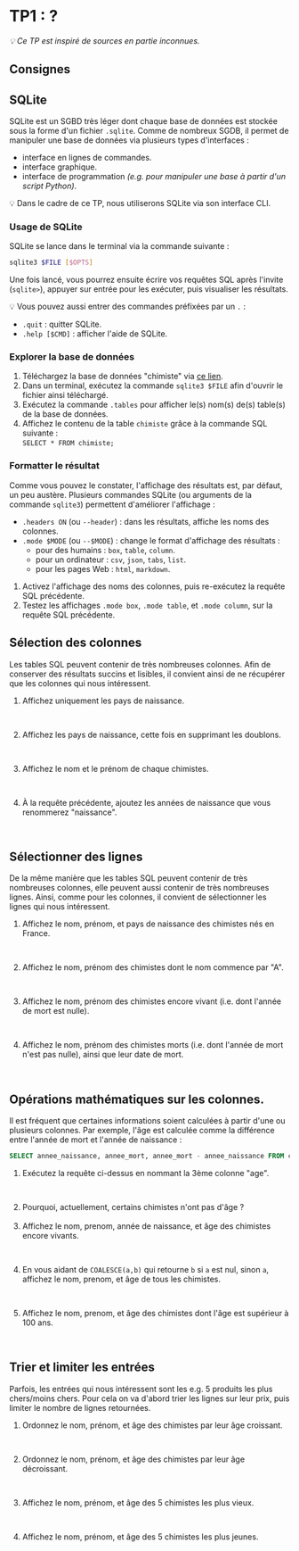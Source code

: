 <!DOCTYPE html>
<html>
    <head>
        <title>TP1 (BDR1)</title>
        <link rel="stylesheet" href="./index.css">
        <script type="module" src="./index.js" defer></script>
    </head>
    <body>
        <header></header>
        <main>

# TP1 : ?

*💡 Ce TP est inspiré de sources en partie inconnues.*

## Consignes

<tp-consignes></tp-consignes>

## SQLite

SQLite est un SGBD très léger dont chaque base de données est stockée sous la forme d'un fichier `.sqlite`. Comme de nombreux SGDB, il permet de manipuler une base de données via plusieurs types d'interfaces :
- interface en lignes de commandes.
- interface graphique.
- interface de programmation *(e.g. pour manipuler une base à partir d'un script Python)*.

💡 Dans le cadre de ce TP, nous utiliserons SQLite via son interface CLI.

### Usage de SQLite

SQLite se lance dans le terminal via la commande suivante :

```bash
sqlite3 $FILE [$OPTS]
```

Une fois lancé, vous pourrez ensuite écrire vos requêtes SQL après l'invite (`sqlite>`), appuyer sur entrée pour les exécuter, puis visualiser les résultats.

💡 Vous pouvez aussi entrer des commandes préfixées par un `.` :
- `.quit` : quitter SQLite.
- `.help [$CMD]` : afficher l'aide de SQLite.

### Explorer la base de données

1. Téléchargez la base de données "chimiste" via <a href="../../../../assets/sql/chimiste.sqlite">ce lien</a>.
1. Dans un terminal, exécutez la commande `sqlite3 $FILE` afin d'ouvrir le fichier ainsi téléchargé.
1. Exécutez la commande `.tables` pour afficher le(s) nom(s) de(s) table(s) de la base de données.
1. Affichez le contenu de la table `chimiste` grâce à la commande SQL suivante :<br/>
   `SELECT * FROM chimiste;`

### Formatter le résultat

Comme vous pouvez le constater, l'affichage des résultats est, par défaut, un peu austère. Plusieurs commandes SQLite (ou arguments de la commande `sqlite3`) permettent d'améliorer l'affichage :
- `.headers ON` (ou `--header`) : dans les résultats, affiche les noms des colonnes.
- `.mode $MODE` (ou `--$MODE`) : change le format d'affichage des résultats :
  - pour des humains : `box`, `table`, `column`.
  - pour un ordinateur : `csv`, `json`, `tabs`, `list`.
  - pour les pages Web : `html`, `markdown`.

1. Activez l'affichage des noms des colonnes, puis re-exécutez la requête SQL précédente.
1. Testez les affichages `.mode box`, `.mode table`, et `.mode column`, sur la requête SQL précédente.

## Sélection des colonnes

Les tables SQL peuvent contenir de très nombreuses colonnes. Afin de conserver des résultats succins et lisibles, il convient ainsi de ne récupérer que les colonnes qui nous intéressent.

1. Affichez uniquement les pays de naissance.
   <pre lang="sql" contenteditable="true"></pre>
1. Affichez les pays de naissance, cette fois en supprimant les doublons.
   <pre lang="sql" contenteditable="true"></pre>
1. Affichez le nom et le prénom de chaque chimistes.
   <pre lang="sql" contenteditable="true"></pre>
1. À la requête précédente, ajoutez les années de naissance que vous renommerez "naissance".
   <pre lang="sql" contenteditable="true"></pre>

## Sélectionner des lignes

De la même manière que les tables SQL peuvent contenir de très nombreuses colonnes, elle peuvent aussi contenir de très nombreuses lignes. Ainsi, comme pour les colonnes, il convient de sélectionner les lignes qui nous intéressent.

1. Affichez le nom, prénom, et pays de naissance des chimistes nés en France.
   <pre lang="sql" contenteditable="true"></pre>
1. Affichez le nom, prénom des chimistes dont le nom commence par "A".
   <pre lang="sql" contenteditable="true"></pre>
1. Affichez le nom, prénom des chimistes encore vivant (i.e. dont l'année de mort est nulle).
   <pre lang="sql" contenteditable="true"></pre>
1. Affichez le nom, prénom des chimistes morts (i.e. dont l'année de mort n'est pas nulle), ainsi que leur date de mort.
   <pre lang="sql" contenteditable="true"></pre>

## Opérations mathématiques sur les colonnes.

Il est fréquent que certaines informations soient calculées à partir d'une ou plusieurs colonnes. Par exemple, l'âge est calculée comme la différence entre l'année de mort et l'année de naissance :

```sql
SELECT annee_naissance, annee_mort, annee_mort - annee_naissance FROM chimiste;
```

1. Exécutez la requête ci-dessus en nommant la 3ème colonne "age".
   <pre lang="sql" contenteditable="true"></pre>
1. Pourquoi, actuellement, certains chimistes n'ont pas d'âge ?
   <div contenteditable></div>
1. Affichez le nom, prenom, année de naissance, et âge des chimistes encore vivants.
   <pre lang="sql" contenteditable="true"></pre>
1. En vous aidant de `COALESCE(a,b)` qui retourne `b` si `a` est nul, sinon `a`, affichez le nom, prenom, et âge de tous les chimistes.
   <pre lang="sql" contenteditable="true"></pre>
1. Affichez le nom, prenom, et âge des chimistes dont l'âge est supérieur à 100 ans.
   <pre lang="sql" contenteditable="true"></pre>


## Trier et limiter les entrées

Parfois, les entrées qui nous intéressent sont les e.g. 5 produits les plus chers/moins chers. Pour cela on va d'abord trier les lignes sur leur prix, puis limiter le nombre de lignes retournées.

1. Ordonnez le nom, prénom, et âge des chimistes par leur âge croissant.
   <pre lang="sql" contenteditable="true"></pre>
1. Ordonnez le nom, prénom, et âge des chimistes par leur âge décroissant.
   <pre lang="sql" contenteditable="true"></pre>
1. Affichez le nom, prénom, et âge des 5 chimistes les plus vieux.
   <pre lang="sql" contenteditable="true"></pre>
1. Affichez le nom, prénom, et âge des 5 chimistes les plus jeunes.
   <pre lang="sql" contenteditable="true"></pre>


</main>
    </body>
</html>